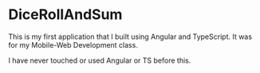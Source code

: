 # DiceRollAndSum
This is my first application that I built using Angular and TypeScript.
It was for my Mobile-Web Development class.

I have never touched or used Angular or TS before this.
